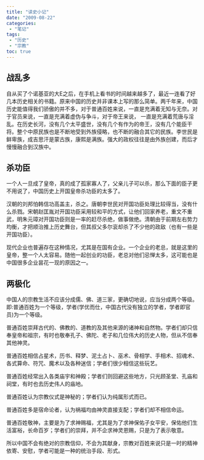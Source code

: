 ```yaml
---
title: "读史小记"
date: "2009-08-22"
categories:
 - "笔记"
tags:
 - "历史"
 - "宗教"
toc: true
---
```


## 战乱多

自从买了个诺基亚的大E之后，在手机上看书的时间越来越多了，最近一连看了好几本历史相关的书籍。原来中国的历史并非课本上写的那么简单。两千年来，中国历史能值得我们骄傲的并不多，对于普通百姓来说，一直是充满着无知与无奈。对于官员来说，一直是充满着虚伪与争斗，对于帝王来说， 一直是充满着荒唐与淫乱。在历史长河，没有几个太平盛世，没有几个有作为的帝王，没有几个能臣干将。整个中原民族也是不断地受到外族侵略，也不断的融合其它的民族。李世民是鲜卑族，成吉思汗是蒙古族，康熙是满族。强大的政权往往是由外族创建，而后才慢慢融合到汉族中。

## 杀功臣

一个人一旦成了皇帝，真的成了孤家寡人了，父亲儿子可以杀，那么下面的臣子更不用说了，中国历史上开国皇帝杀功臣的太多了。

汉朝的刘邦怕韩信功高盖主，杀之。唐朝李世民对开国功臣处理比较得当，没有什么杀戮。宋朝赵匡胤对开国功臣采用较和平的方式，让他们回家养老，重文不重武，明朱元璋对开国功臣则是一率的赶尽杀绝，做事做绝。清朝由于前期左右势力均衡，才把顺治推上历史舞台，但其叔父多尔衮却杀了不少他的政敌（也有一些是开国功臣）。

现代企业也普遍存在这种情况，尤其是在国有企业。一个企业的老总，就是这里的皇帝，整一个人太容易。随他一起创业的功臣，老总对他们忌惮太多，这可能也是中国很多企业昙花一现的原因之一。

## 两极化

中国人的宗教生活不应该分成儒、佛、道三家，更确切地说，应当分成两个等级。即:普通百姓为一个等级，学者(学优而仕，中国古代没有独立的学者，学者即官员)为一个等级。

普通百姓崇拜古代的、佛教的、道教的及其他来源的诸神和自然物。学者们却只信奉皇帝和祖宗，有时也敬奉孔子、佛陀、老子和几位伟大的历史人物，但从不信奉其他神灵。

普通百姓相信占星术，历书、释梦、泥土占卜、巫术、骨相学、手相术、招魂术、各式算命、符咒、魔术以及各种迷信；学者们很少相信这些玩艺。

普通百姓经常出入各类庙宇和神殿；学者们则回避这些地方，只光顾圣堂、孔庙和祠堂，有时也去历史伟人的庙地。

普通百姓认为宗教仪式是神秘的；学者们认为纯属形式而已。

普通百姓多是宿命论者，认为祸福均由神灵直接支配；学者们却不相信命运。

普通百姓敬神，主要是为了求神赐福，尤其是为了求神保佑子女平安，保佑他们生活富裕，长命百岁；学者们的崇拜，并不企求神灵恩赐，只是为了表示敬意。

所以中国不会有绝对的宗教信仰，不会为其献身，宗教对百姓来说只是一时的精神依寄、安慰，学者可能是一种的统治手段、形式。
